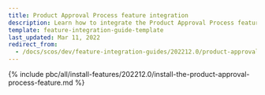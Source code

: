 ```yaml
---
title: Product Approval Process feature integration
description: Learn how to integrate the Product Approval Process feature into a Spryker project.
template: feature-integration-guide-template
last_updated: Mar 11, 2022
redirect_from:
  - /docs/scos/dev/feature-integration-guides/202212.0/product-approval-process-feature-integration.html
---
```


{% include pbc/all/install-features/202212.0/install-the-product-approval-process-feature.md %} <!-- To edit, see /_includes/pbc/all/install-features/202212.0/install-the-product-approval-process-feature.md -->
